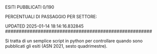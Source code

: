 ESITI PUBBLICATI 0/190 

PERCENTUALI DI PASSAGGIO PER SETTORE:

UPDATED 2025-01-14 18:14:16.832845
###################################################### 

Si tratta di un semplice script in python per controllare quando sono pubblicati gli esiti (ASN 2021, sesto quadrimestre).


